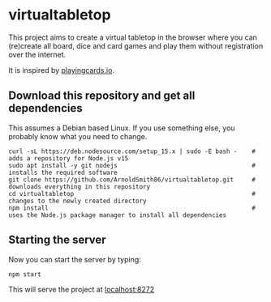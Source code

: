 # virtualtabletop

This project aims to create a virtual tabletop in the browser where you can (re)create all board, dice and card games and play them without registration over the internet.

It is inspired by [playingcards.io](https://playingcards.io).

## Download this repository and get all dependencies

This assumes a Debian based Linux. If you use something else, you probably know what you need to change.
```
curl -sL https://deb.nodesource.com/setup_15.x | sudo -E bash -    # adds a repository for Node.js v15
sudo apt install -y git nodejs                                     # installs the required software
git clone https://github.com/ArnoldSmith86/virtualtabletop.git     # downloads everything in this repository
cd virtualtabletop                                                 # changes to the newly created directory
npm install                                                        # uses the Node.js package manager to install all dependencies
```

## Starting the server
Now you can start the server by typing:

```
npm start
```

This will serve the project at [localhost:8272](http://localhost:8272)
